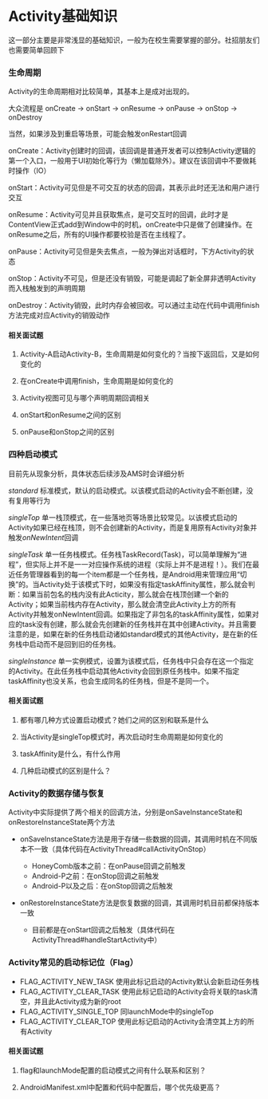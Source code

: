 # Activity基础知识

这一部分主要是非常浅显的基础知识，一般为在校生需要掌握的部分。社招朋友们也需要简单回顾下


### 生命周期

Activity的生命周期相对比较简单，其基本上是成对出现的。

大众流程是 onCreate -> onStart -> onResume -> onPause -> onStop -> onDestroy

当然，如果涉及到重启等场景，可能会触发onRestart回调

onCreate：Activity创建时的回调，该回调是普通开发者可以控制Activity逻辑的第一个入口，一般用于UI初始化等行为（懒加载除外）。建议在该回调中不要做耗时操作（IO）

onStart：Activity可见但是不可交互的状态的回调，其表示此时还无法和用户进行交互

onResume：Activity可见并且获取焦点，是可交互时的回调，此时才是ContentView正式add到Window中的时机，onCreate中只是做了创建操作。在onResume之后，所有的UI操作都要校验是否在主线程了。

onPause：Activity可见但是失去焦点，一般为弹出对话框时，下方Activity的状态

onStop：Activity不可见，但是还没有销毁，可能是调起了新全屏非透明Activity而入栈触发到的声明周期

onDestroy：Activity销毁，此时内存会被回收。可以通过主动在代码中调用finish方法完成对应Activity的销毁动作

#### 相关面试题

1. Activity-A启动Activity-B，生命周期是如何变化的？当按下返回后，又是如何变化的

2. 在onCreate中调用finish，生命周期是如何变化的

3. Activity视图可见与哪个声明周期回调相关

4. onStart和onResume之间的区别

5. onPause和onStop之间的区别

### 四种启动模式

目前先从现象分析，具体状态后续涉及AMS时会详细分析

*standard* 标准模式，默认的启动模式。以该模式启动的Activity会不断创建，没有复用等行为

*singleTop* 单一栈顶模式，在一些落地页等场景比较常见。以该模式启动的Activity如果已经在栈顶，则不会创建新的Activity，而是复用原有Activity对象并触发*onNewIntent*回调

*singleTask* 单一任务栈模式。任务栈TaskRecord(Task)，可以简单理解为“进程”，但实际上并不是一一对应操作系统的进程（实际上并不是进程！）。我们在最近任务管理器看到的每一个item都是一个任务栈，是Android用来管理应用“切换”的。当Activity处于该模式下时，如果没有指定taskAffinity属性，那么就会判断：如果当前包名的栈内没有此Acticity，那么就会在栈顶创建一个新的Activity；如果当前栈内存在Activity，那么就会清空此Activity上方的所有Activity并触发onNewIntent回调。如果指定了非包名的taskAffinity属性，如果对应的task没有创建，那么就会先创建新的任务栈并在其中创建Activity。并且需要注意的是，如果在新的任务栈启动诸如standard模式的其他Activity，是在新的任务栈中启动而不是回到旧的任务栈。

*singleInstance* 单一实例模式，设置为该模式后，任务栈中只会存在这一个指定的Activity。在此任务栈中启动其他Activity会回到原任务栈中。如果不指定taskAffinity也没关系，也会生成同名的任务栈，但是不是同一个。

#### 相关面试题

1. 都有哪几种方式设置启动模式？她们之间的区别和联系是什么

2. 当Activity是singleTop模式时，再次启动时生命周期是如何变化的

3. taskAffinity是什么，有什么作用

4. 几种启动模式的区别是什么？


### Activity的数据存储与恢复

Activity中实际提供了两个相关的回调方法，分别是onSaveInstanceState和onRestoreInstanceState两个方法
- onSaveInstanceState方法是用于存储一些数据的回调，其调用时机在不同版本不一致（具体代码在ActivityThread#callActivityOnStop）
    - HoneyComb版本之前：在onPause回调之前触发
    - Android-P之前：在onStop回调之前触发
    - Android-P以及之后：在onStop回调之后触发

- onRestoreInstanceState方法是恢复数据的回调，其调用时机目前都保持版本一致

    - 目前都是在onStart回调之后触发（具体代码在ActivityThread#handleStartActivity中）

### Activity常见的启动标记位（Flag）

- FLAG_ACTIVITY_NEW_TASK 使用此标记启动的Activity默认会新启动任务栈
- FLAG_ACTIVITY_CLEAR_TASK 使用此标记启动的Activity会将关联的task清空，并且此Activity成为新的root
- FLAG_ACTIVITY_SINGLE_TOP 同launchMode中的singleTop
- FLAG_ACTIVITY_CLEAR_TOP 使用此标记启动的Activity会清空其上方的所有Activity

#### 相关面试题

1. flag和launchMode配置的启动模式之间有什么联系和区别？

2. AndroidManifest.xml中配置和代码中配置后，哪个优先级更高？
